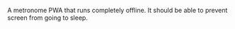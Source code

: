 A metronome PWA that runs completely offline. It should be able to prevent screen from going to sleep.